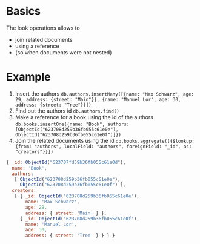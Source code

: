 # Basics

The look operations allows to

- join related documents
- using a reference
- (so when documents were not nested)

# Example

1. Insert the authors `db.authors.insertMany([{name: "Max Schwarz", age: 29, address: {street: "Main"}}, {name: "Manuel Lor", age: 30, address: {street: "Tree"}}])`
2. Find out the authors id `db.authors.find()`
3. Make a reference for a book using the id of the authors `db.books.insertOne({name: "Book", authors: [ObjectId("623708d259b36fb055c61e0e"), ObjectId("623708d259b36fb055c61e0f")]})`
4. Join the related documents using the id `db.books.aggregate([{$lookup: {from: "authors", localField: "authors", foreignField: "_id", as: "creators"}}])`

```javascript
{ _id: ObjectId("623707fd59b36fb055c61e0d"),
  name: 'Book',
  authors:
   [ ObjectId("623708d259b36fb055c61e0e"),
     ObjectId("623708d259b36fb055c61e0f") ],
  creators:
   [ { _id: ObjectId("623708d259b36fb055c61e0e"),
       name: 'Max Schwarz',
       age: 29,
       address: { street: 'Main' } },
     { _id: ObjectId("623708d259b36fb055c61e0f"),
       name: 'Manuel Lor',
       age: 30,
       address: { street: 'Tree' } } ] }
```
